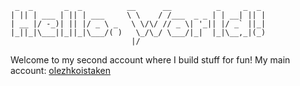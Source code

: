      _  _       _  _          __      __          _     _  _ 
    | || | ___ | || | ___     \ \    / /___  _ _ | | __| || |
    | __ |/ -_)| || |/ _ \ _   \ \/\/ // _ \| '_|| |/ _` ||_|
    |_||_|\___||_||_|\___/( )   \_/\_/ \___/|_|  |_|\__,_|(_)
                               |/                                 

Welcome to my second account where I build stuff for fun!
My main account: [olezhkoistaken](https://github.com/olezhkoistaken)
